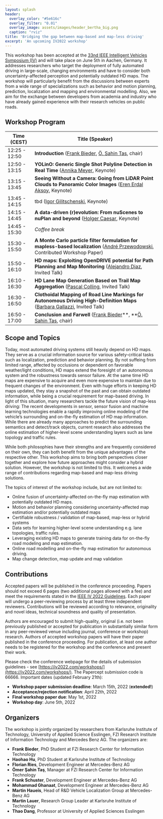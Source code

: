 ```yaml
---
layout: splash
header:
  overlay_color: "#5e616c"
  overlay_filter: "0.01"
  overlay_image: assets/images/header_bertha_big.png
  caption: "rviz"
title: 'Bridging the gap between map-based and map-less driving'
excerpt: 'An upcoming IV2022 workshop'
---
```


This workshop has been accepted at the [33nd IEEE Intelligent Vehicles Symposium (IV)](https://iv2022.com/) and will take place on June 5th in Aachen, Germany. It addresses researchers who target the deployment of fully automated driving in large-scale, changing environments and have to consider both uncertainty-affected perception and potentially outdated HD maps. The workshop will particularly benefit from the discussions between experts from a wide range of specializations such as behavior and motion planning, prediction, localization and mapping and environmental modelling. Also, we aim for the exchange between developers from academia and industry who have already gained experience with their research vehicles on public roads.

## Workshop Program

|Time (CEST)   | Title (Speaker)                 |
|--------------|--------------------------------------|
|12:25 - 12:50 | **Introduction** ([Frank Bieder](https://www.mrt.kit.edu/mitarbeiter_bieder.php), [Ö. Sahin Tas](https://www.omersahintas.com/), chair)
|12:50 - 13:15 | **YOLinO: Generic Single Shot Polyline Detection in Real Time** ([Annika Meyer](https://www.mrt.kit.edu/mitarbeiter_meyer.php), Keynote)
|13:15 - 13:45 | **Seeing Without a Camera: Going from LiDAR Point Clouds to Panoramic Color Images** ([Eren Erdal Aksoy](https://aksoyeren.github.io/), Keynote)
|13:45 - 14:15 | tbd ([Igor Gilitschenski](https://www.gilitschenski.org/igor/), Keynote)
|14:15 - 14:45 | **A data-driven (r)evolution: From nuScenes to nuPlan and beyond** ([Holger Caesar](https://sites.google.com/it-caesar.de/homepage/), Keynote)
|14:45 - 15:30 | *Coffee break*
|15:30 - 15:50 | **A Monte Carlo particle filter formulation for mapless-based localization** ([André Przewodowski](https://cabraile.github.io/), Contributed Workshop Paper)
|15:50 - 16:10 | **HD maps: Exploiting OpenDRIVE potential for Path Planning and Map Monitoring** ([Alejandro Diaz](https://scholar.google.com.tr/citations?user=A4Uv_3sAAAAJ&hl=en), Invited Talk)
|16:10 - 16:30 | **HD Lane Map Generation Based on Trail Map Aggregation** ([Pascal Colling](https://www.researchgate.net/profile/Pascal-Colling-2), Invited Talk)
|16:30 - 16:50 | **Clothoidal Mapping of Road Line Markings for Autonomous Driving High-Definition Maps** ([Barbara Gallazzi](https://it.linkedin.com/in/barbara-gallazzi), Invited Talk)
|16:50 - 17:00 | **Conclusion and Farwell** ([Frank Bieder](https://www.mrt.kit.edu/mitarbeiter_bieder.php)**, **[Ö. Sahin Tas](https://www.omersahintas.com/), chair)


## Scope and Topics

Today, most automated driving systems still heavily depend on HD maps. They serve as a crucial information source for various safety-critical tasks such as localization, prediction and behavior planning. By not suffeing from limited range, affected by occlusions or dependent on favorable weather/light conditions, HD maps extend the foresight of an autonomous system and the robustness towards sensor failure. At the same time HD maps are expensive to acquire and even more expensive to maintain due to frequent changes of the environment. Even with huge efforts in keeping HD maps updated, they stay a snapshot of the past and can obtain outdated information, while being a crucial requirement for map-based driving. In light of this situation, many researchers tackle the future vision of map-less driving: The recent developments in sensor, sensor fusion and machine learning technologies enable a rapidly improving online modeling of the vehicle’s surrounding and on-the-fly estimation of HD map information. While there are already many approaches to predict the surrounding semantics and detect/track objects, current research also addresses the online estimation of higher-level scene understanding layers such as lane topology and traffic rules. 

While both philosophies have their strengths and are frequently considered on their own, they can both benefit from the unique advantages of the respective other. This workshop aims to bring both perspectives closer together and explore how future approaches might consider a hybrid solution. However, the workshop is not limited to this. It welcomes a wide range of contributions regarding map-based and map-less driving solutions.  

The topics of interest of the workshop include, but are not limited to:
- Online fusion of uncertainty-affected on-the-fly map estimation with potentially outdated HD maps.
- Motion and behavior planning considering uncertainty-affected map estimation and/or potentially outdated maps
- Certifiable robustness / validation of map-based, map-less or hybrid systems
- Data sets for learning higher-level scene understanding e.g. lane topologies, traffic rules.
- Leveraging existing HD maps to generate training data for on-the-fly road modeling and map estimation.
- Online road modelling and on-the-fly map estimation for autonomous driving.
- Map change detection, map update and map validation


## Contributions

 Accepted papers will be published in the conference proceeding. Papers should not exceed 6 pages (two additional pages allowed with a fee) and meet the requirements stated in the [IEEE IV 2022 Guidelines](https://iv2022.com/program/review-guidelines/). Each paper will undergo a peer-reviewing process by at least three independent reviewers. Contributions will be reviewed according to relevance, originality and novel ideas, technical soundness and quality of presentation.

Authors are encouraged to submit high-quality, original (i.e. not been previously published or accepted for publication in substantially similar form in any peer-reviewed venue including journal, conference or workshop) research. Authors of accepted workshop papers will have their paper published in the conference proceeding. For publication, at least one author needs to be registered for the workshop and the conference and present their work.

Please check the conference webpage for the details of submission guidelines - see [https://iv2022.com/workshops/](https://iv2022.com/workshops/). The Papercept submission code is 66666. Important dates (updated February 21th):  
- **Workshop paper submission deadline**: March 15th, 2022 (**extended!**)
- **Acceptance/rejection notification**: April 22th, 2022
- **Final workshop paper due**: May 1st, 2022
- **Workshop day**: June 5th, 2022

<!---
While preparing your manuscript, please follow the formatting guidelines of IEEE available here and listed below. Papers submitted to this workshop as well as IV2022 must be original, not previously published or accepted for publication elsewhere, and they must not be submitted to any other event or publication during the entire review process.
-->

## Organizers

The workshop is jointly organized by researchers from Karlsruhe Institute of Technology, University of Applied Science Esslingen, FZI Research Institute of Information Technology and Mercedes Benz AG. The organizers are:

- **Frank Bieder**, PhD Student at FZI Research Center for Information Technology
- **Haohao Hu**, PhD Student at Karlsruhe Institute of Technology
- **Florian Ries**, Development Engineer at Mercedes-Benz AG
- **Ömer Şahin Taş**, Manager at FZI Research Center for Information Technology
- **Frank Schuster**, Development Engineer at Mercedes-Benz AG
- **Mohammad Ghanaat**, Development Engineer at Mercedes-Benz AG
- **Martin Haueis**, Head of R&D Vehicle Localization Group at Mercedes-Benz AG
- **Martin Lauer**, Research Group Leader at Karlsruhe Institute of Technology
- **Thao Dang**, Professor at University of Applied Sciences Esslingen



